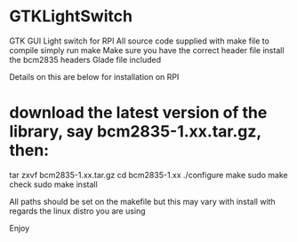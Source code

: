 # GTKLightSwitch
GTK GUI Light switch for RPI All source code  supplied   with  make file 
to compile  simply run make 
Make sure you have the correct header file  install  the bcm2835 headers
Glade file included 

Details on this are below for installation on RPI


# download the latest version of the library, say bcm2835-1.xx.tar.gz, then:
tar zxvf bcm2835-1.xx.tar.gz
cd bcm2835-1.xx
./configure
make
sudo make check
sudo make install

All paths should be set on the  makefile but this may vary with  install  with regards the linux distro you are using

Enjoy 

